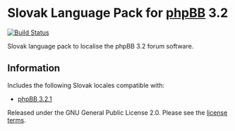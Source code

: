# Slovak Language Pack for [phpBB](https://www.phpbb.com/) 3.2
[![Build Status](https://travis-ci.org/phpbbsk/phpbb.svg?branch=3.2.x)](https://travis-ci.org/phpbbsk/phpbb)

Slovak language pack to localise the phpBB 3.2 forum software.

## Information

Includes the following Slovak locales compatible with:

- [phpBB 3.2.1](https://github.com/phpbb/phpbb/tree/3.2.x)

Released under the GNU General Public License 2.0. Please see the [license terms](language/sk/LICENSE).
